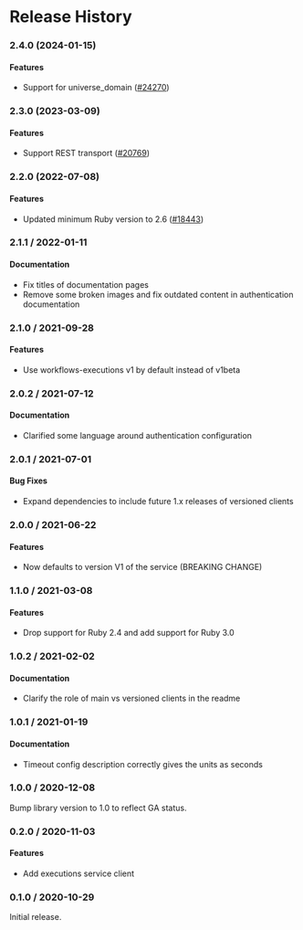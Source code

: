 # Release History

### 2.4.0 (2024-01-15)

#### Features

* Support for universe_domain ([#24270](https://github.com/googleapis/google-cloud-ruby/issues/24270)) 

### 2.3.0 (2023-03-09)

#### Features

* Support REST transport ([#20769](https://github.com/googleapis/google-cloud-ruby/issues/20769)) 

### 2.2.0 (2022-07-08)

#### Features

* Updated minimum Ruby version to 2.6 ([#18443](https://github.com/googleapis/google-cloud-ruby/issues/18443)) 

### 2.1.1 / 2022-01-11

#### Documentation

* Fix titles of documentation pages
* Remove some broken images and fix outdated content in authentication documentation

### 2.1.0 / 2021-09-28

#### Features

* Use workflows-executions v1 by default instead of v1beta

### 2.0.2 / 2021-07-12

#### Documentation

* Clarified some language around authentication configuration

### 2.0.1 / 2021-07-01

#### Bug Fixes

* Expand dependencies to include future 1.x releases of versioned clients

### 2.0.0 / 2021-06-22

#### Features

* Now defaults to version V1 of the service (BREAKING CHANGE)

### 1.1.0 / 2021-03-08

#### Features

* Drop support for Ruby 2.4 and add support for Ruby 3.0

### 1.0.2 / 2021-02-02

#### Documentation

* Clarify the role of main vs versioned clients in the readme

### 1.0.1 / 2021-01-19

#### Documentation

* Timeout config description correctly gives the units as seconds

### 1.0.0 / 2020-12-08

Bump library version to 1.0 to reflect GA status.

### 0.2.0 / 2020-11-03

#### Features

* Add executions service client

### 0.1.0 / 2020-10-29

Initial release.
